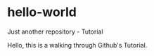 # hello-world
Just another repository - Tutorial

Hello, this is a walking through Github's Tutorial.

